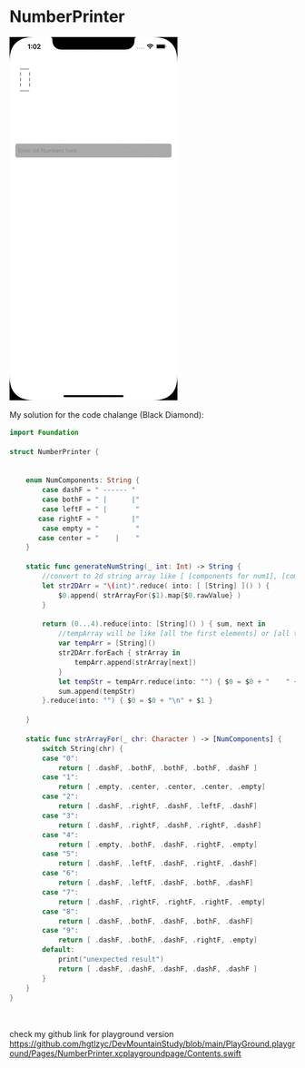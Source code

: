 # NumberPrinter

![](https://github.com/hgtlzyc/NumberPrinter/blob/e3c97c30f9e5e29276a877744c8291d1048454aa/NumberPrinterDemo.gif)


My solution for the code chalange (Black Diamond):
```swift
import Foundation

struct NumberPrinter {
    
    
    enum NumComponents: String {
        case dashF = " ------ "
        case bothF = " |      |"
        case leftF = " |       "
       case rightF = "        |"
        case empty = "         "
       case center = "    |    "
    }

    static func generateNumString(_ int: Int) -> String {
        //convert to 2d string array like [ [components for num1], [components for num2] ...]
        let str2DArr = "\(int)".reduce( into: [ [String] ]() ) {
            $0.append( strArrayFor($1).map{$0.rawValue} )
        }
        
        return (0...4).reduce(into: [String]() ) { sum, next in
            //tempArray will be like [all the first elements] or [all the 2nd elements] ...
            var tempArr = [String]()
            str2DArr.forEach { strArray in
                tempArr.append(strArray[next])
            }
            let tempStr = tempArr.reduce(into: "") { $0 = $0 + "    " + $1 }
            sum.append(tempStr)
        }.reduce(into: "") { $0 = $0 + "\n" + $1 }
        
    }

    static func strArrayFor(_ chr: Character ) -> [NumComponents] {
        switch String(chr) {
        case "0":
            return [ .dashF, .bothF, .bothF, .bothF, .dashF ]
        case "1":
            return [ .empty, .center, .center, .center, .empty]
        case "2":
            return [ .dashF, .rightF, .dashF, .leftF, .dashF]
        case "3":
            return [ .dashF, .rightF, .dashF, .rightF, .dashF]
        case "4":
            return [ .empty, .bothF, .dashF, .rightF, .empty]
        case "5":
            return [ .dashF, .leftF, .dashF, .rightF, .dashF]
        case "6":
            return [ .dashF, .leftF, .dashF, .bothF, .dashF]
        case "7":
            return [ .dashF, .rightF, .rightF, .rightF, .empty]
        case "8":
            return [ .dashF, .bothF, .dashF, .bothF, .dashF]
        case "9":
            return [ .dashF, .bothF, .dashF, .rightF, .empty]
        default:
            print("unexpected result")
            return [ .dashF, .dashF, .dashF, .dashF, .dashF ]
        }
    }
}
 
 
```

check my github link for playground version  https://github.com/hgtlzyc/DevMountainStudy/blob/main/PlayGround.playground/Pages/NumberPrinter.xcplaygroundpage/Contents.swift
 
